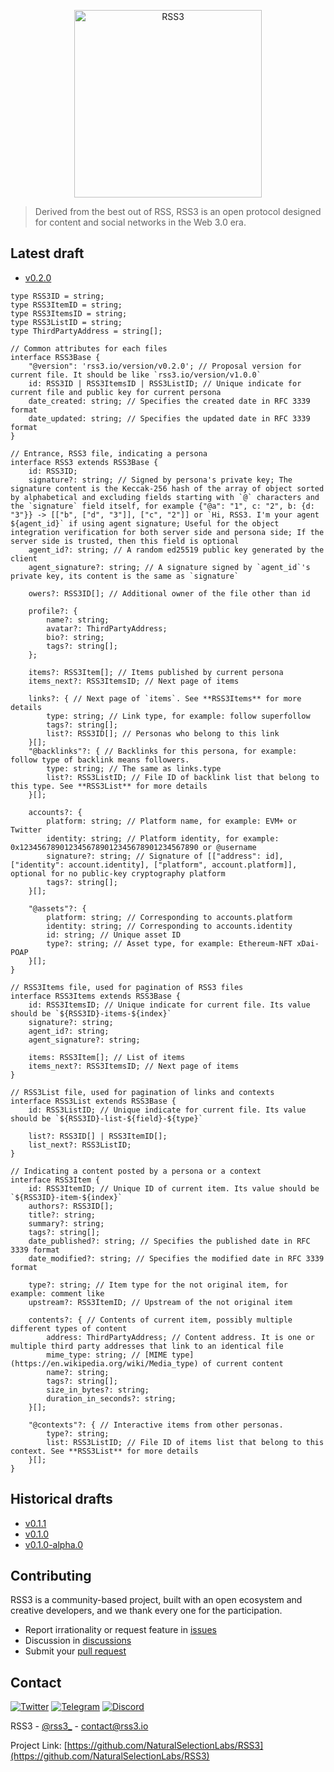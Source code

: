 <p align="center">
  <p align="center">
    <img src="https://rss3.mypinata.cloud/ipfs/QmUG6H3Z7D5P511shn7sB4CPmpjH5uZWu4m5mWX7U3Gqbu" alt="RSS3" width="300">
  </p>
</p>

> Derived from the best out of RSS, RSS3 is an open protocol designed for content and social networks in the Web 3.0 era.

## Latest draft

- [v0.2.0](https://github.com/NaturalSelectionLabs/RSS3/blob/main/versions/v0.2.0.md)

```tsx
type RSS3ID = string;
type RSS3ItemID = string;
type RSS3ItemsID = string;
type RSS3ListID = string;
type ThirdPartyAddress = string[];

// Common attributes for each files
interface RSS3Base {
    "@version": 'rss3.io/version/v0.2.0'; // Proposal version for current file. It should be like `rss3.io/version/v1.0.0`
    id: RSS3ID | RSS3ItemsID | RSS3ListID; // Unique indicate for current file and public key for current persona
    date_created: string; // Specifies the created date in RFC 3339 format
    date_updated: string; // Specifies the updated date in RFC 3339 format
}

// Entrance, RSS3 file, indicating a persona
interface RSS3 extends RSS3Base {
    id: RSS3ID;
    signature?: string; // Signed by persona's private key; The signature content is the Keccak-256 hash of the array of object sorted by alphabetical and excluding fields starting with `@` characters and the `signature` field itself, for example {"@a": "1", c: "2", b: {d: "3"}} -> [["b", ["d", "3"]], ["c", "2"]] or `Hi, RSS3. I'm your agent ${agent_id}` if using agent signature; Useful for the object integration verification for both server side and persona side; If the server side is trusted, then this field is optional
    agent_id?: string; // A random ed25519 public key generated by the client
    agent_signature?: string; // A signature signed by `agent_id`'s private key, its content is the same as `signature`

    owers?: RSS3ID[]; // Additional owner of the file other than id

    profile?: {
        name?: string;
        avatar?: ThirdPartyAddress;
        bio?: string;
        tags?: string[];
    };

    items?: RSS3Item[]; // Items published by current persona
    items_next?: RSS3ItemsID; // Next page of items

    links?: { // Next page of `items`. See **RSS3Items** for more details
        type: string; // Link type, for example: follow superfollow
        tags?: string[];
        list?: RSS3ID[]; // Personas who belong to this link
    }[];
    "@backlinks"?: { // Backlinks for this persona, for example: follow type of backlink means followers.
        type: string; // The same as links.type
        list?: RSS3ListID; // File ID of backlink list that belong to this type. See **RSS3List** for more details
    }[];

    accounts?: {
        platform: string; // Platform name, for example: EVM+ or Twitter
        identity: string; // Platform identity, for example: 0x1234567890123456789012345678901234567890 or @username
        signature?: string; // Signature of [["address": id], ["identity": account.identity], ["platform", account.platform]], optional for no public-key cryptography platform
        tags?: string[];
    }[];

    "@assets"?: {
        platform: string; // Corresponding to accounts.platform
        identity: string; // Corresponding to accounts.identity
        id: string; // Unique asset ID
        type?: string; // Asset type, for example: Ethereum-NFT xDai-POAP
    }[];
}

// RSS3Items file, used for pagination of RSS3 files
interface RSS3Items extends RSS3Base {
    id: RSS3ItemsID; // Unique indicate for current file. Its value should be `${RSS3ID}-items-${index}`
    signature?: string;
    agent_id?: string;
    agent_signature?: string;

    items: RSS3Item[]; // List of items
    items_next?: RSS3ItemsID; // Next page of items
}

// RSS3List file, used for pagination of links and contexts
interface RSS3List extends RSS3Base {
    id: RSS3ListID; // Unique indicate for current file. Its value should be `${RSS3ID}-list-${field}-${type}`

    list?: RSS3ID[] | RSS3ItemID[];
    list_next?: RSS3ListID;
}

// Indicating a content posted by a persona or a context
interface RSS3Item {
    id: RSS3ItemID; // Unique ID of current item. Its value should be `${RSS3ID}-item-${index}`
    authors?: RSS3ID[];
    title?: string;
    summary?: string;
    tags?: string[];
    date_published?: string; // Specifies the published date in RFC 3339 format
    date_modified?: string; // Specifies the modified date in RFC 3339 format

    type?: string; // Item type for the not original item, for example: comment like
    upstream?: RSS3ItemID; // Upstream of the not original item

    contents?: { // Contents of current item, possibly multiple different types of content
        address: ThirdPartyAddress; // Content address. It is one or multiple third party addresses that link to an identical file
        mime_type: string; // [MIME type](https://en.wikipedia.org/wiki/Media_type) of current content
        name?: string;
        tags?: string[];
        size_in_bytes?: string;
        duration_in_seconds?: string;
    }[];

    "@contexts"?: { // Interactive items from other personas.
        type?: string;
        list: RSS3ListID; // File ID of items list that belong to this context. See **RSS3List** for more details
    }[];
}
```

## Historical drafts

- [v0.1.1](https://github.com/NaturalSelectionLabs/RSS3/blob/main/versions/v0.1.1.md)
- [v0.1.0](https://github.com/NaturalSelectionLabs/RSS3/blob/main/versions/v0.1.0.md)
- [v0.1.0-alpha.0](https://github.com/NaturalSelectionLabs/RSS3/blob/main/versions/v0.1.0-alpha.0.md)

## Contributing

RSS3 is a community-based project, built with an open ecosystem and creative developers, and we thank every one for the participation.

- Report irrationality or request feature in [issues](https://github.com/NaturalSelectionLabs/RSS3/issues)
- Discussion in [discussions](https://github.com/NaturalSelectionLabs/RSS3/discussions)
- Submit your [pull request](https://github.com/NaturalSelectionLabs/RSS3/pulls)

## Contact

[![Twitter][twitter-shield]][twitter-url]
[![Telegram][telegram-shield]][telegram-url]
[![Discord][discord-shield]][discord-url]

RSS3 - [@rss3_](https://twitter.com/rss3_) - contact@rss3.io

Project Link: [https://github.com/NaturalSelectionLabs/RSS3](https://github.com/NaturalSelectionLabs/RSS3)

[twitter-shield]: https://img.shields.io/twitter/follow/RSS3_?style=flat-square&logo=twitter
[twitter-url]: https://twitter.com/rss3_
[telegram-shield]: https://img.shields.io/badge/Telegram-Channel-blue?style=flat-square&logo=telegram
[telegram-url]: https://t.me/joinchat/jhhncmdayvNlMDgx
[discord-shield]: https://img.shields.io/badge/Discord-Server-blueviolet?style=flat-square&logo=discord
[discord-url]: https://bit.ly/3aSYvPA
